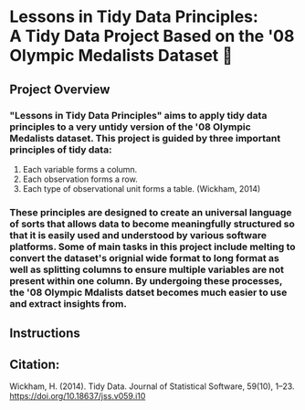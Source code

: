# Lessons in Tidy Data Principles: <br> A Tidy Data Project Based on the '08 Olympic Medalists Dataset 🥇

## Project Overview
### "Lessons in Tidy Data Principles" aims to apply tidy data principles to a very untidy version of the '08 Olympic Medalists dataset. This project is guided by three important principles of tidy data:<br>
1. Each variable forms a column. 
2. Each observation forms a row.
3. Each type of observational unit forms a table. (Wickham, 2014)<br>
### These principles are designed to create an universal language of sorts that allows data to become meaningfully structured so that it is easily used and understood by various software platforms. Some of main tasks in this project include melting to convert the dataset's orignial wide format to long format as well as splitting columns to ensure multiple variables are not present within one column. By undergoing these processes, the '08 Olympic Mdalists datset becomes much easier to use and extract insights from.

## Instructions









## Citation:
Wickham, H. (2014). Tidy Data. Journal of Statistical Software, 59(10), 1–23. https://doi.org/10.18637/jss.v059.i10
